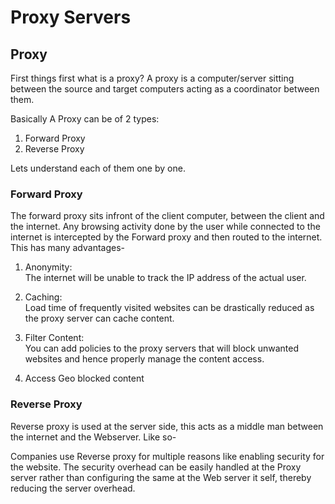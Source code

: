 <!DOCTYPE html>
<html>

<head>
  <meta charset="utf-8">
  <meta name="viewport" content="width=device-width, initial-scale=1.0">
  <title>What is Proxy?</title>
  <link rel="stylesheet" href="https://stackedit.io/style.css" />
</head>

<body class="stackedit">
  <div class="stackedit__html"><h1 id="proxy-servers">Proxy Servers</h1>
<h2 id="proxy">Proxy</h2>
<p>First things first what is a proxy? A proxy is a computer/server sitting between the source and target computers acting as a coordinator between them.</p>
<p>Basically A Proxy can be of 2 types:</p>
<ol>
<li>Forward Proxy</li>
<li>Reverse Proxy</li>
</ol>
<p>Lets understand each of them one by one.</p>
<h3 id="forward-proxy">Forward Proxy</h3>
<p>The forward proxy sits infront of the client computer, between the client and the internet. Any browsing activity done by the user while connected to the internet is intercepted by the Forward proxy and then routed to the internet.<br>
This has many advantages-</p>
<ol>
<li>
<p>Anonymity:<br>
The internet will be unable to track the IP address of the actual user.</p>
</li>
<li>
<p>Caching:<br>
Load time of frequently visited websites can be drastically reduced as the proxy server can cache content.</p>
</li>
<li>
<p>Filter Content:<br>
You can add policies to the proxy servers that will block unwanted websites and hence properly manage the content access.</p>
</li>
<li>
<p>Access Geo blocked content</p>
</li>
</ol>
<h3 id="reverse-proxy">Reverse Proxy</h3>
<p>Reverse proxy is used at the server side, this acts as a middle man between the internet and the Webserver. Like so-</p>
<p>Companies use Reverse proxy for multiple reasons like enabling security for the website. The security overhead can be easily handled at the Proxy server rather than configuring the same at the Web server it self, thereby reducing the server overhead.</p>
</div>
</body>

</html>
